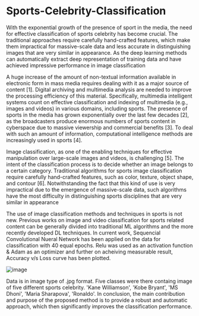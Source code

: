 # Sports-Celebrity-Classification

With the exponential growth of the presence of sport in the media, the need for effective classification of sports celebrity has become crucial. The traditional approaches require carefully hand-crafted features, which make them impractical for massive-scale data and less accurate in distinguishing images that are very similar in appearance. As the deep learning methods can automatically extract deep representation of training data and have achieved impressive
performance in image classification

A huge increase of the amount of non-textual information available in electronic form in mass media requires dealing with it as a major source of content [1]. Digital archiving and multimedia analysis are needed to improve the processing efficiency of this material. Specifically, multimedia intelligent systems count on effective classification and indexing of multimedia (e.g., images and videos) in various domains, including sports. The presence of sports in the media has grown exponentially over the last few decades [2], as the broadcasters produce enormous numbers of sports content in cyberspace due to massive viewership and commercial benefits [3]. To deal with such an amount of information, computational intelligence methods are increasingly used in sports [4]. 

Image classification, as one of the enabling techniques for effective manipulation over large-scale images and videos, is challenging [5]. The intent of the classification process is to decide whether an image belongs to a certain category. Traditional algorithms for sports image classification require carefully hand-crafted features, such as color, texture, object shape, and contour [6]. Notwithstanding the fact that this kind of use is very impractical due to the emergence of massive-scale data, such algorithms have the most difficulty in distinguishing sports disciplines that are very similar in appearance

The use of image classification methods and techniques in sports is not new. Previous works on image and video classification for sports related content can be generally divided into traditional ML algorithms and the more recently developed DL techniques. In current work, Sequencial Convolutional Nueral Network has been applied on the data for classification with 40 equal epochs. Relu was used as an activation function & Adam as an optimizer and further on acheiving measurable result, Accuracy v/s Loss curve has been plotted.

![image](https://user-images.githubusercontent.com/62097113/151119872-83a5b5ca-affe-4f8f-8cf2-78820050f2f3.png)

Data is in image type of .jpg format. Five classes were there containg image of five different sports celebrity. 'Kane Williamson', 'Kobe Bryant', 'MS Dhoni', 'Maria Sharapova', 'Ronaldo'. In conclusion, the main contribution and purpose of the proposed method is to provide a robust and automatic approach, which then significantly improves the classification performance.
